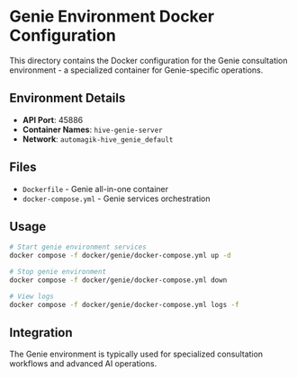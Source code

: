 # Genie Environment Docker Configuration

This directory contains the Docker configuration for the Genie consultation environment - a specialized container for Genie-specific operations.

## Environment Details
- **API Port**: 45886
- **Container Names**: `hive-genie-server`
- **Network**: `automagik-hive_genie_default`

## Files
- `Dockerfile` - Genie all-in-one container
- `docker-compose.yml` - Genie services orchestration

## Usage
```bash
# Start genie environment services
docker compose -f docker/genie/docker-compose.yml up -d

# Stop genie environment
docker compose -f docker/genie/docker-compose.yml down

# View logs
docker compose -f docker/genie/docker-compose.yml logs -f
```

## Integration
The Genie environment is typically used for specialized consultation workflows and advanced AI operations.